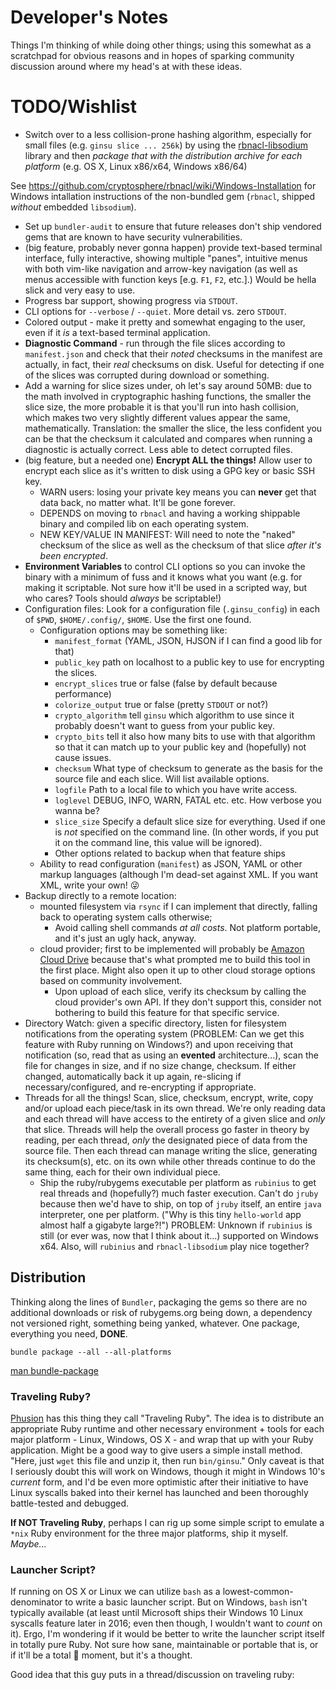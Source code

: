 # Developer's Notes

Things I'm thinking of while doing other things; using this somewhat as a
scratchpad for obvious reasons and in hopes of sparking community discussion
around where my head's at with these ideas.

# TODO/Wishlist

+ Switch over to a less collision-prone hashing algorithm,
especially for small files (e.g. `ginsu slice ... 256k`) by using the
[rbnacl-libsodium](https://github.com/cryptosphere/rbnacl-libsodium) library
and then *package that with the distribution archive for each
platform* (e.g. OS X, Linux x86/x64, Windows x86/64)  

See https://github.com/cryptosphere/rbnacl/wiki/Windows-Installation for
Windows intallation instructions of the non-bundled gem (`rbnacl`, shipped
*without* embedded `libsodium`).

+ Set up `bundler-audit` to ensure that future releases don't ship vendored
gems that are known to have security vulnerabilities.
+ (big feature, probably never gonna happen) provide text-based terminal
interface, fully interactive, showing multiple "panes", intuitive menus
with both vim-like navigation and arrow-key navigation (as well as menus
accessible with function keys [e.g. `F1`, `F2`, etc.].) Would be hella slick
and very easy to use.
+ Progress bar support, showing progress via `STDOUT`.
+ CLI options for `--verbose` / `--quiet`. More detail vs. zero `STDOUT`.
+ Colored output - make it pretty and somewhat engaging to the user, even if
it *is* a text-based terminal application.
+ **Diagnostic Command** - run through the file slices according to
`manifest.json` and check that their *noted* checksums in the manifest are
actually, in fact, their *real* checksums on disk. Useful for detecting if
one of the slices was corrupted during download or something.
+ Add a warning for slice sizes under, oh let's say around 50MB: due to the
math involved in cryptographic hashing functions, the smaller the slice size,
the more probable it is that you'll run into hash collision, which makes two
very slightly different values appear the same, mathematically. Translation:
the smaller the slice, the less confident you can be that the checksum it
calculated and compares when running a diagnostic is actually correct. Less
able to detect corrupted files.
+ (big feature, but a needed one) **Encrypt ALL the things!** Allow user to
encrypt each slice as it's written to disk using a GPG key or basic SSH key.
  + WARN users: losing your private key means you can **never** get that data
    back, no matter what. It'll be gone forever.
  + DEPENDS on moving to `rbnacl` and having a working shippable binary and
    compiled lib on each operating system.
  + NEW KEY/VALUE IN MANIFEST: Will need to note the "naked" checksum of the
    slice as well as the checksum of that slice *after it's been encrypted*.
+ **Environment Variables** to control CLI options so you can invoke the
binary with a minimum of fuss and it knows what you want (e.g. for making it
scriptable. Not sure how it'll be used in a scripted way, but who cares? Tools
should *always* be scriptable!)
+ Configuration files: Look for a configuration file (`.ginsu_config`) in each
of `$PWD`, `$HOME/.config/`, `$HOME`. Use the first one found.
  + Configuration options may be something like:  
    + `manifest_format` (YAML, JSON, HJSON if I can find a good lib for that)
    + `public_key` path on localhost to a public key to use for encrypting the
      slices.
    + `encrypt_slices` true or false (false by default because performance)
    + `colorize_output` true or false (pretty `STDOUT` or not?)
    + `crypto_algorithm` tell `ginsu` which algorithm to use since it probably
      doesn't want to guess from your public key.
    + `crypto_bits` tell it also how many bits to use with that algorithm
      so that it can match up to your public key and (hopefully) not cause
      issues.
    + `checksum` What type of checksum to generate as the basis for the
      source file and each slice. Will list available options.
    + `logfile` Path to a local file to which you have write access.
    + `loglevel` DEBUG, INFO, WARN, FATAL etc. etc. How verbose you wanna be?
    + `slice_size` Specify a default slice size for everything. Used if one
      is *not* specified on the command line. (In other words, if you put it
      on the command line, this value will be ignored).
    + Other options related to backup when that feature ships
  + Ability to read configuration (`manifest`) as JSON, YAML or other markup
    languages (although I'm dead-set against XML. If you want XML, write your
    own! :stuck_out_tongue_winking_eye:
+ Backup directly to a remote location:
  + mounted filesystem via `rsync` if I can implement that directly, falling
    back to operating system calls otherwise;
    + Avoid calling shell commands *at all costs*. Not platform portable, and
      it's just an ugly hack, anyway.
  + cloud provider; first to be implemented will probably be [Amazon Cloud
    Drive](https://www.amazon.com/clouddrive/home) because that's what prompted
    me to build this tool in the first place. Might also open it up to other
    cloud storage options based on community involvement.
    + Upon upload of each slice, verify its checksum by calling the cloud
      provider's own API. If they don't support this, consider not bothering
      to build this feature for that specific service.
+ Directory Watch: given a specific directory, listen for filesystem
notifications from the operating system (PROBLEM: Can we get this feature with
Ruby running on Windows?) and upon receiving that notification (so, read that
as using an **evented** architecture...), scan the file for changes in size,
and if no size change, checksum. If either changed, automatically back it up
again, re-slicing if necessary/configured, and re-encrypting if appropriate.
+ Threads for all the things! Scan, slice, checksum, encrypt, write, copy
and/or upload each piece/task in its own thread. We're only reading data and
each thread will have access to the entirety of a given slice and *only* that
slice. Threads will help the overall process go faster in theory by reading,
per each thread, *only* the designated piece of data from the source file. Then
each thread can manage writing the slice, generating its checksum(s), etc. on
its own while other threads continue to do the same thing, each for their own
individual piece.
  + Ship the ruby/rubygems executable per platform as `rubinius` to get real
    threads and (hopefully?) much faster execution. Can't do `jruby` because
    then we'd have to ship, on top of `jruby` itself, an entire `java`
    interpreter, one per platform. ("Why is this tiny `hello-world` app almost
    half a gigabyte large?!") PROBLEM: Unknown if `rubinius` is still (or ever
    was, now that I think about it...) supported on Windows x64. Also, will
    `rubinius` and `rbnacl-libsodium` play nice together?

## Distribution

Thinking along the lines of `Bundler`, packaging the gems so there are no
additional downloads or risk of rubygems.org being down, a dependency
not versioned right, something being yanked, whatever. One package, everything
you need, **DONE**.

`bundle package --all --all-platforms`

[man bundle-package](http://bundler.io/v1.11/man/bundle-package.1.html)

### Traveling Ruby?

[Phusion](http://phusion.nl) has this thing they call "Traveling Ruby". The idea
is to distribute an appropriate Ruby runtime and other necessary environment +
tools for each major platform - Linux, Windows, OS X - and wrap that up with
your Ruby application. Might be a good way to give users a simple install
method. "Here, just `wget` this file and unzip it, then run `bin/ginsu`." Only
caveat is that I seriously doubt this will work on Windows, though it might
in Windows 10's *current* form, and I'd be even more optimistic after their
initiative to have Linux syscalls baked into their kernel has launched and been
thoroughly battle-tested and debugged.

**If NOT Traveling Ruby**, perhaps I can rig up some simple script to emulate
a `*nix` Ruby environment for the three major platforms, ship it myself.
*Maybe...*

### Launcher Script?

If running on OS X or Linux we can utilize `bash` as a lowest-common-denominator
to write a basic launcher script. But on Windows, `bash` isn't typically
available (at least until Microsoft ships their Windows 10 Linux syscalls
feature later in 2016; even then though, I wouldn't want to *count* on it).
Ergo, I'm wondering if it would be better to write the launcher script itself
in totally pure Ruby. Not sure how sane, maintainable or portable that is, or
if it'll be a total :facepalm: moment, but it's a thought.

Good idea that this guy puts in a thread/discussion on traveling ruby:

